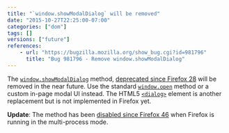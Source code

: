 ```yaml
---
title: "`window.showModalDialog` will be removed"
date: "2015-10-27T22:25:00-07:00"
categories: ["dom"]
tags: []
versions: ["future"]
references:
    - url: "https://bugzilla.mozilla.org/show_bug.cgi?id=981796"
      title: "Bug 981796 - Remove window.showModalDialog"
---
```

The [`window.showModalDialog`](https://developer.mozilla.org/en-US/docs/Web/API/Window/showModalDialog) method, [deprecated since Firefox 28](https://www.fxsitecompat.com/en-CA/docs/2013/showmodaldialog-has-been-deprecated/) will be removed in the near future. Use the standard [`window.open`](https://developer.mozilla.org/en-US/docs/Web/API/Window/open) method or a custom in-page modal UI instead. The HTML5 [`<dialog>`](https://developer.mozilla.org/en-US/docs/Web/HTML/Element/dialog) element is another replacement but is not implemented in Firefox yet.

**Update**: The method has been [disabled since Firefox 46](https://www.fxsitecompat.com/en-CA/docs/2015/showmodaldialog-has-been-disabled-in-multi-process-firefox/) when Firefox is running in the multi-process mode.
